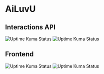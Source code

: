 # AiLuvU

## Interactions API 
![Uptime Kuma Status](https://p02--caddy--sd5vp2nfk85c.code.run/api/badge/1/status?style=for-the-badge)
![Uptime Kuma Status](https://p02--caddy--sd5vp2nfk85c.code.run/api/badge/1/ping?style=for-the-badge)
## Frontend
![Uptime Kuma Status](https://p02--caddy--sd5vp2nfk85c.code.run/api/badge/2/status?style=for-the-badge)
![Uptime Kuma Status](https://p02--caddy--sd5vp2nfk85c.code.run/api/badge/2/ping?style=for-the-badge)
